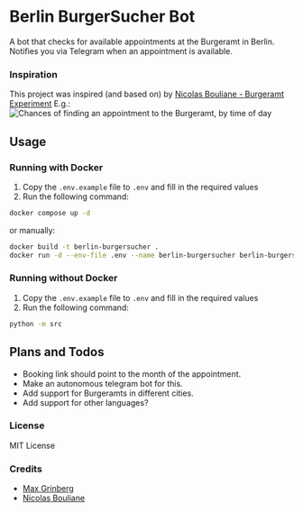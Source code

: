 # Berlin BurgerSucher Bot

A bot that checks for available appointments at the Burgeramt in Berlin.
Notifies you via Telegram when an appointment is available.

### Inspiration

This project was inspired (and based on) by [Nicolas Bouliane - Burgeramt Experiment](https://nicolasbouliane.com/blog/berlin-buergeramt-experiment)
E.g.:
![Chances of finding an appointment to the Burgeramt, by time of day](https://nicolasbouliane.com/images/appointment-availability.png)

## Usage

### Running with Docker

1. Copy the `.env.example` file to `.env` and fill in the required values
2. Run the following command:

```bash
docker compose up -d
```
or manually:

```bash
docker build -t berlin-burgersucher .
docker run -d --env-file .env --name berlin-burgersucher berlin-burgersucher
```

### Running without Docker

1. Copy the `.env.example` file to `.env` and fill in the required values
2. Run the following command:

```bash
python -m src
```

## Plans and Todos
- Booking link should point to the month of the appointment.
- Make an autonomous telegram bot for this.
- Add support for Burgeramts in different cities.
- Add support for other languages?

### License

MIT License

### Credits

- [Max Grinberg](https://blog.maxcode.me)
- [Nicolas Bouliane](https://nicolasbouliane.com/)
